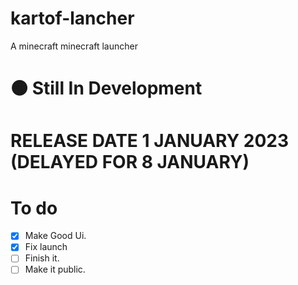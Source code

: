 # kartof-lancher
A minecraft minecraft launcher


# 🟠 Still In Development
# RELEASE DATE 1 JANUARY 2023 (DELAYED FOR 8 JANUARY)

# To do
- [x] Make Good Ui.
- [x] Fix launch 
- [ ] Finish it.
- [ ] Make it public.
